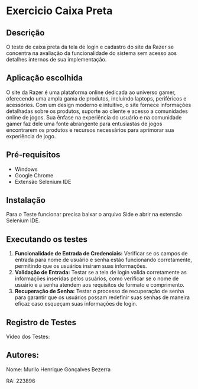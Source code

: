 # Exercicio Caixa Preta

<h2>Descrição</h2>
<p>O teste de caixa preta da tela de login e cadastro do site da Razer se concentra na avaliação da funcionalidade do sistema sem acesso aos detalhes internos de sua implementação.</p>

<h2>Aplicação escolhida</h2>
<p>
O site da Razer é uma plataforma online dedicada ao universo gamer, oferecendo uma ampla gama de produtos, incluindo laptops, periféricos e acessórios. Com um design moderno e intuitivo, o site fornece informações detalhadas sobre os produtos, suporte ao cliente e acesso a comunidades online de jogos. Sua ênfase na experiência do usuário e na comunidade gamer faz dele uma fonte abrangente para entusiastas de jogos encontrarem os produtos e recursos necessários para aprimorar sua experiência de jogo.</p>

<h2>Pré-requisitos</h2>
<ul>
  <li>Windows</li>
  <li>Google Chrome</li>
  <li>Extensão Selenium IDE</li>
</ul>

<h2>Instalação</h2>
<p>Para o Teste funcionar precisa baixar o arquivo Side e abrir na extensão Selenium IDE. </p>

<h2>Executando os testes</h2>
<ol>
  <li><strong>Funcionalidade de Entrada de Credenciais:</strong> Verificar se os campos de entrada para nome de usuário e senha estão funcionando corretamente, permitindo que os usuários insiram suas informações.</li>
  <li><strong>Validação de Entrada:</strong> Testar se a tela de login valida corretamente as informações inseridas pelos usuários, como verificar se o nome de usuário e a senha atendem aos requisitos de formato e comprimento.</li>
  <li><strong>Recuperação de Senha:</strong> Testar o processo de recuperação de senha para garantir que os usuários possam redefinir suas senhas de maneira eficaz caso esqueçam suas informações de login.</li>
</ol>

<h2>Registro de Testes</h2>
<p>Video dos Testes: </p>

<h2>Autores: </h2>

<p>Nome: Murilo Henrique Gonçalves Bezerra</p>
<p>RA: 223896</p>
